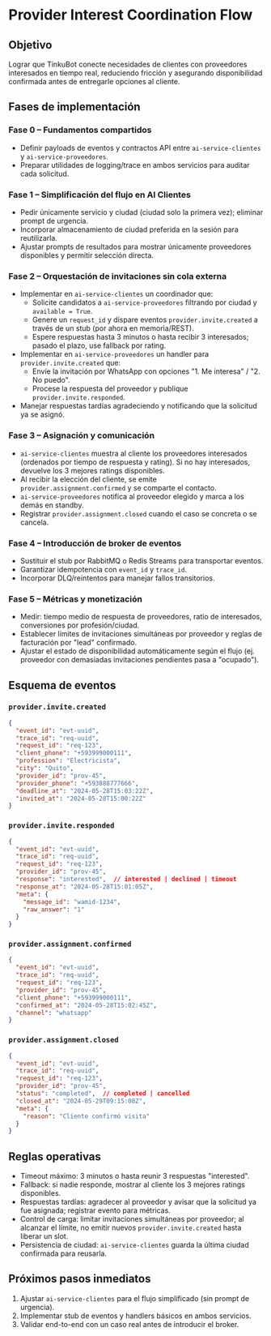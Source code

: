 # Provider Interest Coordination Flow

## Objetivo

Lograr que TinkuBot conecte necesidades de clientes con proveedores interesados en tiempo real, reduciendo fricción y asegurando disponibilidad confirmada antes de entregarle opciones al cliente.

## Fases de implementación

### Fase 0 – Fundamentos compartidos
- Definir payloads de eventos y contractos API entre `ai-service-clientes` y `ai-service-proveedores`.
- Preparar utilidades de logging/trace en ambos servicios para auditar cada solicitud.

### Fase 1 – Simplificación del flujo en AI Clientes
- Pedir únicamente servicio y ciudad (ciudad solo la primera vez); eliminar prompt de urgencia.
- Incorporar almacenamiento de ciudad preferida en la sesión para reutilizarla.
- Ajustar prompts de resultados para mostrar únicamente proveedores disponibles y permitir selección directa.

### Fase 2 – Orquestación de invitaciones sin cola externa
- Implementar en `ai-service-clientes` un coordinador que:
  - Solicite candidatos a `ai-service-proveedores` filtrando por ciudad y `available = True`.
  - Genere un `request_id` y dispare eventos `provider.invite.created` a través de un stub (por ahora en memoria/REST).
  - Espere respuestas hasta 3 minutos o hasta recibir 3 interesados; pasado el plazo, use fallback por rating.
- Implementar en `ai-service-proveedores` un handler para `provider.invite.created` que:
  - Envíe la invitación por WhatsApp con opciones "1. Me interesa" / "2. No puedo".
  - Procese la respuesta del proveedor y publique `provider.invite.responded`.
- Manejar respuestas tardías agradeciendo y notificando que la solicitud ya se asignó.

### Fase 3 – Asignación y comunicación
- `ai-service-clientes` muestra al cliente los proveedores interesados (ordenados por tiempo de respuesta y rating). Si no hay interesados, devuelve los 3 mejores ratings disponibles.
- Al recibir la elección del cliente, se emite `provider.assignment.confirmed` y se comparte el contacto.
- `ai-service-proveedores` notifica al proveedor elegido y marca a los demás en standby.
- Registrar `provider.assignment.closed` cuando el caso se concreta o se cancela.

### Fase 4 – Introducción de broker de eventos
- Sustituir el stub por RabbitMQ o Redis Streams para transportar eventos.
- Garantizar idempotencia con `event_id` y `trace_id`.
- Incorporar DLQ/reintentos para manejar fallos transitorios.

### Fase 5 – Métricas y monetización
- Medir: tiempo medio de respuesta de proveedores, ratio de interesados, conversiones por profesión/ciudad.
- Establecer límites de invitaciones simultáneas por proveedor y reglas de facturación por "lead" confirmado.
- Ajustar el estado de disponibilidad automáticamente según el flujo (ej. proveedor con demasiadas invitaciones pendientes pasa a "ocupado").

## Esquema de eventos

### `provider.invite.created`
```json
{
  "event_id": "evt-uuid",
  "trace_id": "req-uuid",
  "request_id": "req-123",
  "client_phone": "+593999000111",
  "profession": "Electricista",
  "city": "Quito",
  "provider_id": "prov-45",
  "provider_phone": "+593888777666",
  "deadline_at": "2024-05-28T15:03:22Z",
  "invited_at": "2024-05-28T15:00:22Z"
}
```

### `provider.invite.responded`
```json
{
  "event_id": "evt-uuid",
  "trace_id": "req-uuid",
  "request_id": "req-123",
  "provider_id": "prov-45",
  "response": "interested",  // interested | declined | timeout
  "response_at": "2024-05-28T15:01:05Z",
  "meta": {
    "message_id": "wamid-1234",
    "raw_answer": "1"
  }
}
```

### `provider.assignment.confirmed`
```json
{
  "event_id": "evt-uuid",
  "trace_id": "req-uuid",
  "request_id": "req-123",
  "provider_id": "prov-45",
  "client_phone": "+593999000111",
  "confirmed_at": "2024-05-28T15:02:45Z",
  "channel": "whatsapp"
}
```

### `provider.assignment.closed`
```json
{
  "event_id": "evt-uuid",
  "trace_id": "req-uuid",
  "request_id": "req-123",
  "provider_id": "prov-45",
  "status": "completed",  // completed | cancelled
  "closed_at": "2024-05-29T09:15:00Z",
  "meta": {
    "reason": "Cliente confirmó visita"
  }
}
```

## Reglas operativas
- Timeout máximo: 3 minutos o hasta reunir 3 respuestas "interested".
- Fallback: si nadie responde, mostrar al cliente los 3 mejores ratings disponibles.
- Respuestas tardías: agradecer al proveedor y avisar que la solicitud ya fue asignada; registrar evento para métricas.
- Control de carga: limitar invitaciones simultáneas por proveedor; al alcanzar el límite, no emitir nuevos `provider.invite.created` hasta liberar un slot.
- Persistencia de ciudad: `ai-service-clientes` guarda la última ciudad confirmada para reusarla.

## Próximos pasos inmediatos
1. Ajustar `ai-service-clientes` para el flujo simplificado (sin prompt de urgencia).
2. Implementar stub de eventos y handlers básicos en ambos servicios.
3. Validar end-to-end con un caso real antes de introducir el broker.
